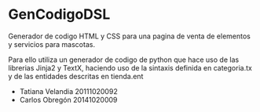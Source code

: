 # GenCodigoDSL
Generador de codigo HTML y CSS para una pagina de venta de elementos y servicios para mascotas.

Para ello utiliza un generador de codigo de python que hace uso de las librerias Jinja2 y TextX, haciendo uso de la sintaxis definida en categoria.tx y de las entidades descritas en tienda.ent

- Tatiana Velandia 20111020092
- Carlos Obregón 20141020009
